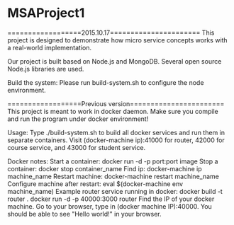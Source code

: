 # MSAProject1

==================2015.10.17======================
This project is designed to demonstrate how micro service concepts works with a real-world implementation.

Our project is built based on Node.js and MongoDB. Several open source Node.js libraries are used.

Build the system:
	Please run build-system.sh to configure the node environment.

==================Previous version=======================
This project is meant to work in docker daemon. Make sure you compile and run the program under docker environment!

Usage:
	Type ./build-system.sh to build all docker services and run them in separate containers. Visit (docker-machine ip):41000 for router, 42000 for course service, and 43000 for student service.

Docker notes:
	Start a container: docker run -d -p port:port image
	Stop a container: docker stop container_name
	Find ip: docker-machine ip machine_name
	Restart machine: docker-machine restart machine_name
	Configure machine after restart: eval $(docker-machine env machine_name)
	Example router service running in docker:
		docker build -t router .
		docker run -d -p 40000:3000 router
		Find the IP of your docker machine. Go to your browser, type in (docker machine IP):40000. You should be able to see "Hello world!" in your browser.